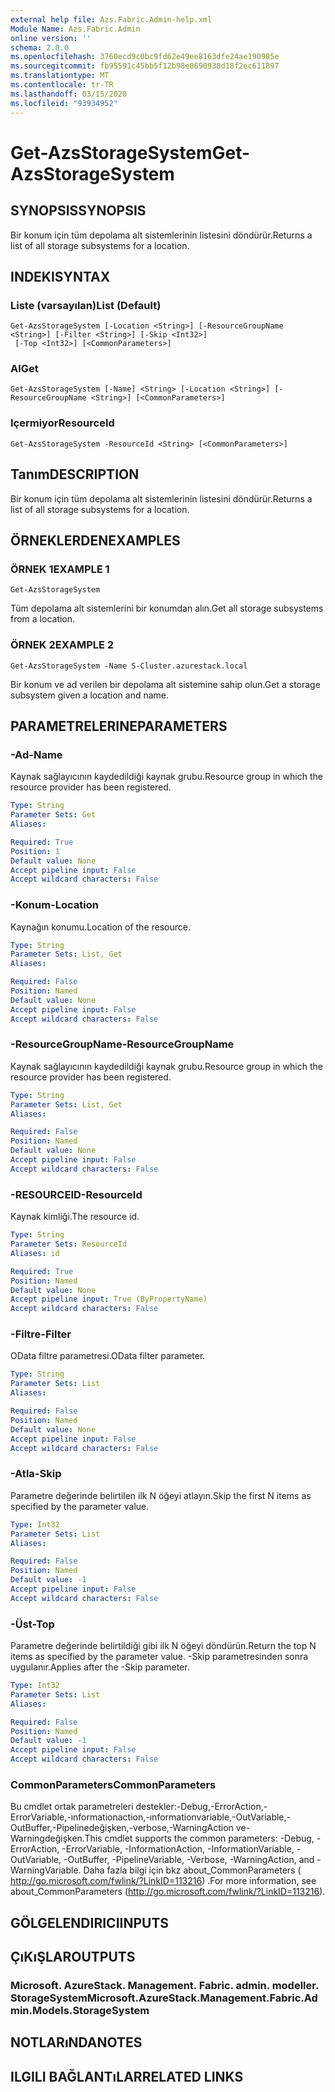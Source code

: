 ```yaml
---
external help file: Azs.Fabric.Admin-help.xml
Module Name: Azs.Fabric.Admin
online version: ''
schema: 2.0.0
ms.openlocfilehash: 3760ecd9c0bc9fd62e49ee8163dfe24ae190985e
ms.sourcegitcommit: fb95591c45bb5f12b98e0690938d18f2ec611897
ms.translationtype: MT
ms.contentlocale: tr-TR
ms.lasthandoff: 03/15/2020
ms.locfileid: "93934952"
---
```

# <span data-ttu-id="eefd4-101">Get-AzsStorageSystem</span><span class="sxs-lookup"><span data-stu-id="eefd4-101">Get-AzsStorageSystem</span></span>

## <span data-ttu-id="eefd4-102">SYNOPSIS</span><span class="sxs-lookup"><span data-stu-id="eefd4-102">SYNOPSIS</span></span>
<span data-ttu-id="eefd4-103">Bir konum için tüm depolama alt sistemlerinin listesini döndürür.</span><span class="sxs-lookup"><span data-stu-id="eefd4-103">Returns a list of all storage subsystems for a location.</span></span>

## <span data-ttu-id="eefd4-104">INDEKI</span><span class="sxs-lookup"><span data-stu-id="eefd4-104">SYNTAX</span></span>

### <span data-ttu-id="eefd4-105">Liste (varsayılan)</span><span class="sxs-lookup"><span data-stu-id="eefd4-105">List (Default)</span></span>
```
Get-AzsStorageSystem [-Location <String>] [-ResourceGroupName <String>] [-Filter <String>] [-Skip <Int32>]
 [-Top <Int32>] [<CommonParameters>]
```

### <span data-ttu-id="eefd4-106">Al</span><span class="sxs-lookup"><span data-stu-id="eefd4-106">Get</span></span>
```
Get-AzsStorageSystem [-Name] <String> [-Location <String>] [-ResourceGroupName <String>] [<CommonParameters>]
```

### <span data-ttu-id="eefd4-107">Içermiyor</span><span class="sxs-lookup"><span data-stu-id="eefd4-107">ResourceId</span></span>
```
Get-AzsStorageSystem -ResourceId <String> [<CommonParameters>]
```

## <span data-ttu-id="eefd4-108">Tanım</span><span class="sxs-lookup"><span data-stu-id="eefd4-108">DESCRIPTION</span></span>
<span data-ttu-id="eefd4-109">Bir konum için tüm depolama alt sistemlerinin listesini döndürür.</span><span class="sxs-lookup"><span data-stu-id="eefd4-109">Returns a list of all storage subsystems for a location.</span></span>

## <span data-ttu-id="eefd4-110">ÖRNEKLERDEN</span><span class="sxs-lookup"><span data-stu-id="eefd4-110">EXAMPLES</span></span>

### <span data-ttu-id="eefd4-111">ÖRNEK 1</span><span class="sxs-lookup"><span data-stu-id="eefd4-111">EXAMPLE 1</span></span>
```
Get-AzsStorageSystem
```

<span data-ttu-id="eefd4-112">Tüm depolama alt sistemlerini bir konumdan alın.</span><span class="sxs-lookup"><span data-stu-id="eefd4-112">Get all storage subsystems from a location.</span></span>

### <span data-ttu-id="eefd4-113">ÖRNEK 2</span><span class="sxs-lookup"><span data-stu-id="eefd4-113">EXAMPLE 2</span></span>
```
Get-AzsStorageSystem -Name S-Cluster.azurestack.local
```

<span data-ttu-id="eefd4-114">Bir konum ve ad verilen bir depolama alt sistemine sahip olun.</span><span class="sxs-lookup"><span data-stu-id="eefd4-114">Get a storage subsystem given a location and name.</span></span>

## <span data-ttu-id="eefd4-115">PARAMETRELERINE</span><span class="sxs-lookup"><span data-stu-id="eefd4-115">PARAMETERS</span></span>

### <span data-ttu-id="eefd4-116">-Ad</span><span class="sxs-lookup"><span data-stu-id="eefd4-116">-Name</span></span>
<span data-ttu-id="eefd4-117">Kaynak sağlayıcının kaydedildiği kaynak grubu.</span><span class="sxs-lookup"><span data-stu-id="eefd4-117">Resource group in which the resource provider has been registered.</span></span>

```yaml
Type: String
Parameter Sets: Get
Aliases:

Required: True
Position: 1
Default value: None
Accept pipeline input: False
Accept wildcard characters: False
```

### <span data-ttu-id="eefd4-118">-Konum</span><span class="sxs-lookup"><span data-stu-id="eefd4-118">-Location</span></span>
<span data-ttu-id="eefd4-119">Kaynağın konumu.</span><span class="sxs-lookup"><span data-stu-id="eefd4-119">Location of the resource.</span></span>

```yaml
Type: String
Parameter Sets: List, Get
Aliases:

Required: False
Position: Named
Default value: None
Accept pipeline input: False
Accept wildcard characters: False
```

### <span data-ttu-id="eefd4-120">-ResourceGroupName</span><span class="sxs-lookup"><span data-stu-id="eefd4-120">-ResourceGroupName</span></span>
<span data-ttu-id="eefd4-121">Kaynak sağlayıcının kaydedildiği kaynak grubu.</span><span class="sxs-lookup"><span data-stu-id="eefd4-121">Resource group in which the resource provider has been registered.</span></span>

```yaml
Type: String
Parameter Sets: List, Get
Aliases:

Required: False
Position: Named
Default value: None
Accept pipeline input: False
Accept wildcard characters: False
```

### <span data-ttu-id="eefd4-122">-RESOURCEID</span><span class="sxs-lookup"><span data-stu-id="eefd4-122">-ResourceId</span></span>
<span data-ttu-id="eefd4-123">Kaynak kimliği.</span><span class="sxs-lookup"><span data-stu-id="eefd4-123">The resource id.</span></span>

```yaml
Type: String
Parameter Sets: ResourceId
Aliases: id

Required: True
Position: Named
Default value: None
Accept pipeline input: True (ByPropertyName)
Accept wildcard characters: False
```

### <span data-ttu-id="eefd4-124">-Filtre</span><span class="sxs-lookup"><span data-stu-id="eefd4-124">-Filter</span></span>
<span data-ttu-id="eefd4-125">OData filtre parametresi.</span><span class="sxs-lookup"><span data-stu-id="eefd4-125">OData filter parameter.</span></span>

```yaml
Type: String
Parameter Sets: List
Aliases:

Required: False
Position: Named
Default value: None
Accept pipeline input: False
Accept wildcard characters: False
```

### <span data-ttu-id="eefd4-126">-Atla</span><span class="sxs-lookup"><span data-stu-id="eefd4-126">-Skip</span></span>
<span data-ttu-id="eefd4-127">Parametre değerinde belirtilen ilk N öğeyi atlayın.</span><span class="sxs-lookup"><span data-stu-id="eefd4-127">Skip the first N items as specified by the parameter value.</span></span>

```yaml
Type: Int32
Parameter Sets: List
Aliases:

Required: False
Position: Named
Default value: -1
Accept pipeline input: False
Accept wildcard characters: False
```

### <span data-ttu-id="eefd4-128">-Üst</span><span class="sxs-lookup"><span data-stu-id="eefd4-128">-Top</span></span>
<span data-ttu-id="eefd4-129">Parametre değerinde belirtildiği gibi ilk N öğeyi döndürün.</span><span class="sxs-lookup"><span data-stu-id="eefd4-129">Return the top N items as specified by the parameter value.</span></span>
<span data-ttu-id="eefd4-130">-Skip parametresinden sonra uygulanır.</span><span class="sxs-lookup"><span data-stu-id="eefd4-130">Applies after the -Skip parameter.</span></span>

```yaml
Type: Int32
Parameter Sets: List
Aliases:

Required: False
Position: Named
Default value: -1
Accept pipeline input: False
Accept wildcard characters: False
```

### <span data-ttu-id="eefd4-131">CommonParameters</span><span class="sxs-lookup"><span data-stu-id="eefd4-131">CommonParameters</span></span>
<span data-ttu-id="eefd4-132">Bu cmdlet ortak parametreleri destekler:-Debug,-ErrorAction,-ErrorVariable,-ınformationaction,-ınformationvariable,-OutVariable,-OutBuffer,-Pipelinedeğişken,-verbose,-WarningAction ve-Warningdeğişken.</span><span class="sxs-lookup"><span data-stu-id="eefd4-132">This cmdlet supports the common parameters: -Debug, -ErrorAction, -ErrorVariable, -InformationAction, -InformationVariable, -OutVariable, -OutBuffer, -PipelineVariable, -Verbose, -WarningAction, and -WarningVariable.</span></span> <span data-ttu-id="eefd4-133">Daha fazla bilgi için bkz about_CommonParameters ( http://go.microsoft.com/fwlink/?LinkID=113216) .</span><span class="sxs-lookup"><span data-stu-id="eefd4-133">For more information, see about_CommonParameters (http://go.microsoft.com/fwlink/?LinkID=113216).</span></span>

## <span data-ttu-id="eefd4-134">GÖLGELENDIRICI</span><span class="sxs-lookup"><span data-stu-id="eefd4-134">INPUTS</span></span>

## <span data-ttu-id="eefd4-135">ÇıKıŞLAR</span><span class="sxs-lookup"><span data-stu-id="eefd4-135">OUTPUTS</span></span>

### <span data-ttu-id="eefd4-136">Microsoft. AzureStack. Management. Fabric. admin. modeller. StorageSystem</span><span class="sxs-lookup"><span data-stu-id="eefd4-136">Microsoft.AzureStack.Management.Fabric.Admin.Models.StorageSystem</span></span>

## <span data-ttu-id="eefd4-137">NOTLARıNDA</span><span class="sxs-lookup"><span data-stu-id="eefd4-137">NOTES</span></span>

## <span data-ttu-id="eefd4-138">ILGILI BAĞLANTıLAR</span><span class="sxs-lookup"><span data-stu-id="eefd4-138">RELATED LINKS</span></span>
